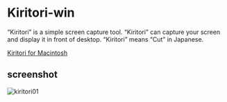 Kiritori-win
============

“Kiritori” is a simple screen capture tool.
“Kiritori” can capture your screen and display it in front of desktop.
“Kiritori” means “Cut” in Japanese.

[Kiritori for Macintosh](http://kiritori.ruhenheim.org)

## screenshot ##

![kiritori01](https://github.com/mmiyaji/Kiritori-win/blob/master/screenshot/screenshot02.png?raw=true)
